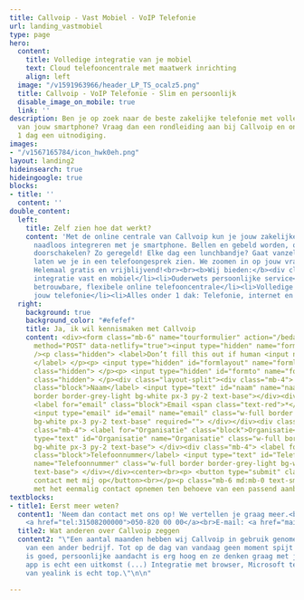 ```yaml
---
title: Callvoip - Vast Mobiel - VoIP Telefonie
url: landing_vastmobiel
type: page
hero:
  content:
    title: Volledige integratie van je mobiel
    text: Cloud telefooncentrale met maatwerk inrichting
    align: left
  image: "/v1591963966/header_LP_TS_ocalz5.png"
  title: Callvoip - VoIP Telefonie - Slim en persoonlijk
  disable_image_on_mobile: true
  link: ''
description: Ben je op zoek naar de beste zakelijke telefonie met volledige integratie
  van jouw smartphone? Vraag dan een rondleiding aan bij Callvoip en ontvang binnen
  1 dag een uitnodiging.
images:
- "/v1567165784/icon_hwk0eh.png"
layout: landing2
hideinsearch: true
hideingoogle: true
blocks:
- title: ''
  content: ''
double_content:
  left:
    title: Zelf zien hoe dat werkt?
    content: 'Met de online centrale van Callvoip kun je jouw zakelijke, vaste telefonie
      naadloos integreren met je smartphone. Bellen en gebeld worden, of simpelweg
      doorschakelen? Zo geregeld! Elke dag een lunchbandje? Gaat vanzelf! Dit alles
      laten we je in een telefoongesprek zien. We zoomen in op jouw vragen en situatie.
      Helemaal gratis en vrijblijvend!<br><br><b>Wij bieden:</b><div class="usp-list"><ul><li>Volledige
      integratie vast en mobiel</li><li>Ouderwets persoonlijke service</li><li>Een
      betrouwbare, flexibele online telefooncentrale</li><li>Volledige controle over
      jouw telefonie</li><li>Alles onder 1 dak: Telefonie, internet en apparatuur</li></ul></div>'
  right:
    background: true
    background_color: "#efefef"
    title: Ja, ik wil kennismaken met Callvoip
    content: <div><form class="mb-6" name="tourformulier" action="/bedank/tour/" accept-charset="UTF-8"
      method="POST" data-netlify="true"><input type="hidden" name="form-name" value="tourformulier"
      /><p class="hidden"> <label>Don’t fill this out if human <input name="bot-field">
      </label> </p><p> <input type="hidden" id="formlayout" name="formlayout" value="d-948a1897e5e645e5b41ed33ccdd3d8bb"
      class="hidden"> </p><p> <input type="hidden" id="formto" name="formto" value="offerte"
      class="hidden"> </p><div class="layout-split"><div class="mb-4"> <label for="bedrijfsnaam"
      class="block">Naam</label> <input type="text" id="naam" name="naam" class="w-full
      border border-grey-light bg-white px-3 py-2 text-base"></div><div class="mb-4">
      <label for="email" class="block">Email <span class="text-red">*</span></label>
      <input type="email" id="email" name="email" class="w-full border border-grey-light
      bg-white px-3 py-2 text-base" required=""> </div></div><div class="layout-split"><div
      class="mb-4"> <label for="Organisatie" class="block">Organisatie</label> <input
      type="text" id="Organisatie" name="Organisatie" class="w-full border border-grey-light
      bg-white px-3 py-2 text-base"> </div><div class="mb-4"> <label for="Telefoonnummer"
      class="block">Telefoonnummer</label> <input type="text" id="Telefoonnummer"
      name="Telefoonnummer" class="w-full border border-grey-light bg-white px-3 py-2
      text-base"> </div></div><center><br><p> <button type="submit" class="button">Neem
      contact met mij op</button><br></p><p class="mb-6 md:mb-0 text-sm">Je gaat akkoord
      met het eenmalig contact opnemen ten behoeve van een passend aanbod.</center></p></form></div></div>
textblocks:
- title1: Eerst meer weten?
  content1: 'Neem dan contact met ons op! We vertellen je graag meer.<br>Telefoonnummer:
    <a href="tel:31508200000">050-820 00 00</a><br>E-mail: <a href="mailto:callvoip@callvoip.nl">callvoip@callvoip.nl</a>'
  title2: Wat anderen over Callvoip zeggen
  content2: "\"Een aantal maanden hebben wij Callvoip in gebruik genomen op aanraden
    van een ander bedrijf. Tot op de dag van vandaag geen moment spijt van. Kwaliteit
    is goed, persoonlijke aandacht is erg hoog en ze denken graag met je mee. \nQaller
    app is echt een uitkomst (...) Integratie met browser, Microsoft teams, cloud
    van yealink is echt top.\"\n\n"

---
```

